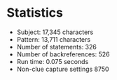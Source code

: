# Statistics

<!-- %% svg-grid: none -->

* Subject: 17,345 characters
* Pattern: 13,711 characters
* Number of statements: 326
* Number of backreferences: 526
* Run time: 0.075 seconds
* Non-clue capture settings 8750
